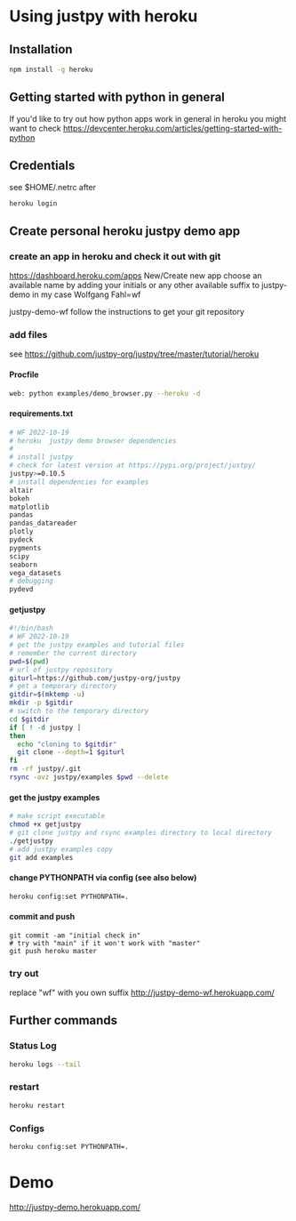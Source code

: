 # Using justpy with heroku

## Installation
```bash
npm install -g heroku
```
## Getting started with python in general
If you'd like to try out how python apps work in general in heroku
you might want to check
https://devcenter.heroku.com/articles/getting-started-with-python

## Credentials
see $HOME/.netrc after
```bash
heroku login
```

## Create personal heroku justpy demo app

### create an app in heroku and check it out with git
https://dashboard.heroku.com/apps
New/Create new app
choose an available name by adding your initials or
any other available suffix to justpy-demo in my case
Wolfgang Fahl=wf

justpy-demo-wf
follow the instructions to get your git repository

### add files
see https://github.com/justpy-org/justpy/tree/master/tutorial/heroku
#### Procfile
```bash
web: python examples/demo_browser.py --heroku -d 
```
#### requirements.txt
```bash
# WF 2022-10-19
# heroku  justpy demo browser dependencies
#
# install justpy
# check for latest version at https://pypi.org/project/justpy/
justpy>=0.10.5
# install dependencies for examples
altair
bokeh
matplotlib
pandas
pandas_datareader
plotly
pydeck
pygments
scipy
seaborn
vega_datasets
# debugging
pydevd
```
#### getjustpy 
```bash
#!/bin/bash
# WF 2022-10-19
# get the justpy examples and tutorial files
# remember the current directory
pwd=$(pwd)
# url of justpy repository
giturl=https://github.com/justpy-org/justpy
# get a temporary directory
gitdir=$(mktemp -u)
mkdir -p $gitdir
# switch to the temporary directory
cd $gitdir
if [ ! -d justpy ]
then
  echo "cloning to $gitdir"
  git clone --depth=1 $giturl
fi
rm -rf justpy/.git
rsync -avz justpy/examples $pwd --delete
```
#### get the justpy examples
```bash
# make script executable
chmod +x getjustpy
# git clone justpy and rsync examples directory to local directory
./getjustpy
# add justpy examples copy
git add examples
```
#### change PYTHONPATH via config (see also below)
```bash
heroku config:set PYTHONPATH=.
```

#### commit and push
```
git commit -am "initial check in"
# try with "main" if it won't work with "master"
git push heroku master
```

### try out
replace "wf" with you own suffix
http://justpy-demo-wf.herokuapp.com/

## Further commands
### Status Log
```bash
heroku logs --tail
```

### restart
```bash
heroku restart
```

### Configs
```bash
heroku config:set PYTHONPATH=.
```

# Demo
http://justpy-demo.herokuapp.com/

